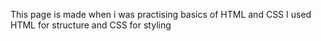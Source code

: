 This page is made when i was practising basics of HTML and CSS
I used HTML for structure and CSS for styling
